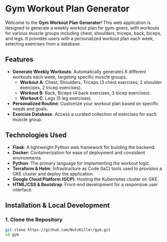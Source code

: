 # Gym Workout Plan Generator

Welcome to the **Gym Workout Plan Generator**! This web application is designed to generate a weekly workout plan for gym-goers, with workouts for various muscle groups including chest, shoulders, triceps, back, biceps, and legs. It provides users with a personalized workout plan each week, selecting exercises from a database.

## Features

- **Generate Weekly Workouts**: Automatically generates 6 different workouts each week, targeting specific muscle groups.
  - **Workout A**: Chest, Shoulders, Triceps (3 chest exercises, 2 shoulder exercises, 2 tricep exercises).
  - **Workout B**: Back, Biceps (4 back exercises, 3 bicep exercises).
  - **Workout C**: Legs (5 leg exercises).
- **Personalized Routine**: Customize your workout plan based on specific needs and goals.
- **Exercise Database**: Access a curated collection of exercises for each muscle group.

## Technologies Used

- **Flask**: A lightweight Python web framework for building the backend.
- **Docker**: Containerization for ease of deployment and consistent environments.
- **Python**: The primary language for implementing the workout logic.
- **Terraform & Helm**: Infrastructure as Code (IaC) tools used to provision a GKE cluster and deploy the application.
- **Google Cloud Platform (GCP)**: Hosting the Kubernetes cluster on GKE.
- **HTML/CSS & Bootstrap**: Front-end development for a responsive user interface.

## Installation & Local Development

### 1. Clone the Repository

```bash
git clone https://github.com/NutzKiller/gym.git
cd gym
